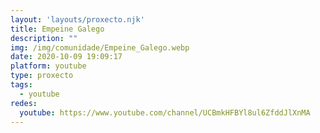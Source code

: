 ```yaml
---
layout: 'layouts/proxecto.njk'
title: Empeine Galego
description: ""
img: /img/comunidade/Empeine_Galego.webp
date: 2020-10-09 19:09:17
platform: youtube
type: proxecto
tags:
  - youtube
redes:
  youtube: https://www.youtube.com/channel/UCBmkHFBYl8ul6ZfddJlXnMA
---
```

